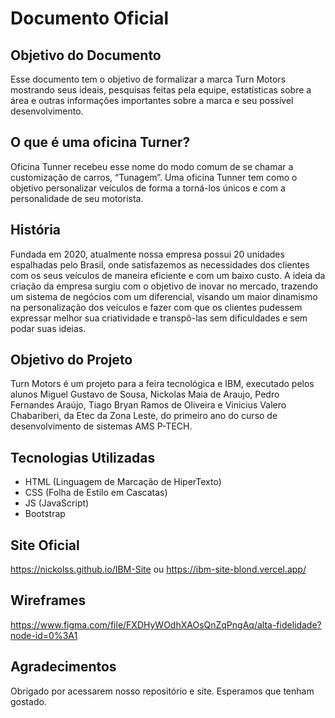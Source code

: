 # Documento Oficial 

## Objetivo do Documento
Esse documento tem o objetivo de formalizar a marca Turn Motors mostrando seus ideais, pesquisas feitas pela equipe, estatísticas sobre a área e outras informações importantes sobre a marca e seu possível desenvolvimento.

## O que é uma oficina Turner?
Oficina Tunner recebeu esse nome do modo comum de se chamar a customização de carros, “Tunagem”. Uma oficina Tunner tem como o objetivo personalizar veículos de forma a torná-los únicos e com a personalidade de seu motorista. 

## História
Fundada em 2020, atualmente nossa empresa possui 20 unidades espalhadas pelo Brasil, onde satisfazemos as necessidades dos clientes com os seus veículos de maneira eficiente e com um baixo custo. A ideia da criação da empresa surgiu com o objetivo de inovar no mercado, trazendo um sistema de negócios com um diferencial, visando um maior dinamismo na personalização dos veículos e fazer com que os clientes pudessem expressar melhor sua criatividade e transpô-las sem dificuldades e sem podar suas ideias. 

## Objetivo do Projeto
Turn Motors é um projeto para a feira tecnológica e IBM, executado pelos alunos Miguel Gustavo de Sousa, Nickolas Maia de Araujo, Pedro Fernandes Araújo, Tiago Bryan Ramos de Oliveira e Vinicius Valero Chabariberi, da Etec da Zona Leste, do primeiro ano do curso de desenvolvimento de sistemas AMS P-TECH.

## Tecnologias Utilizadas
<ul>
    <li>HTML (Linguagem de Marcação de HiperTexto)</li>
    <li>CSS (Folha de Estilo em Cascatas)</li>
    <li>JS (JavaScript)</li>
    <li>Bootstrap</li>
</ul>

## Site Oficial
https://nickolss.github.io/IBM-Site
ou
https://ibm-site-blond.vercel.app/

## Wireframes
https://www.figma.com/file/FXDHyWOdhXAOsQnZqPngAq/alta-fidelidade?node-id=0%3A1

## Agradecimentos
Obrigado por acessarem nosso repositório e site. Esperamos que tenham gostado.
